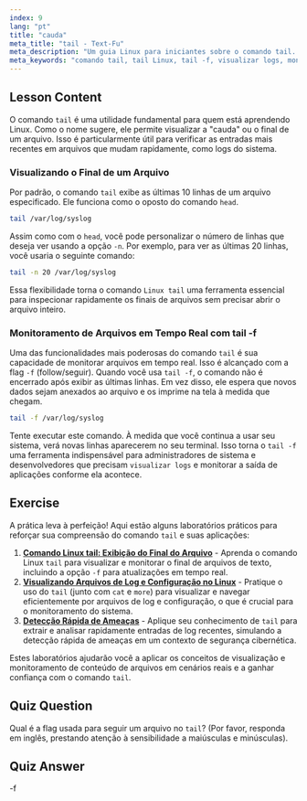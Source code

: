 ```yaml
---
index: 9
lang: "pt"
title: "cauda"
meta_title: "tail - Text-Fu"
meta_description: "Um guia Linux para iniciantes sobre o comando tail. Aprenda a usar o tail do Linux para visualizar o final de arquivos e monitorar logs em tempo real com a poderosa opção tail -f."
meta_keywords: "comando tail, tail Linux, tail -f, visualizar logs, monitorar logs, tutorial Linux, Linux iniciante, guia Linux, monitoramento de arquivos"
---
```


## Lesson Content

O comando `tail` é uma utilidade fundamental para quem está aprendendo Linux. Como o nome sugere, ele permite visualizar a "cauda" ou o final de um arquivo. Isso é particularmente útil para verificar as entradas mais recentes em arquivos que mudam rapidamente, como logs do sistema.

### Visualizando o Final de um Arquivo

Por padrão, o comando `tail` exibe as últimas 10 linhas de um arquivo especificado. Ele funciona como o oposto do comando `head`.

```bash
tail /var/log/syslog
```

Assim como com o `head`, você pode personalizar o número de linhas que deseja ver usando a opção `-n`. Por exemplo, para ver as últimas 20 linhas, você usaria o seguinte comando:

```bash
tail -n 20 /var/log/syslog
```

Essa flexibilidade torna o comando `Linux tail` uma ferramenta essencial para inspecionar rapidamente os finais de arquivos sem precisar abrir o arquivo inteiro.

### Monitoramento de Arquivos em Tempo Real com tail -f

Uma das funcionalidades mais poderosas do comando `tail` é sua capacidade de monitorar arquivos em tempo real. Isso é alcançado com a flag `-f` (follow/seguir). Quando você usa `tail -f`, o comando não é encerrado após exibir as últimas linhas. Em vez disso, ele espera que novos dados sejam anexados ao arquivo e os imprime na tela à medida que chegam.

```bash
tail -f /var/log/syslog
```

Tente executar este comando. À medida que você continua a usar seu sistema, verá novas linhas aparecerem no seu terminal. Isso torna o `tail -f` uma ferramenta indispensável para administradores de sistema e desenvolvedores que precisam `visualizar logs` e monitorar a saída de aplicações conforme ela acontece.

## Exercise

A prática leva à perfeição! Aqui estão alguns laboratórios práticos para reforçar sua compreensão do comando `tail` e suas aplicações:

1. **[Comando Linux tail: Exibição do Final do Arquivo](https://labex.io/pt/labs/linux-linux-tail-command-file-end-display-214303)** - Aprenda o comando Linux `tail` para visualizar e monitorar o final de arquivos de texto, incluindo a opção `-f` para atualizações em tempo real.
2. **[Visualizando Arquivos de Log e Configuração no Linux](https://labex.io/pt/labs/linux-viewing-log-and-configuration-files-in-linux-387914)** - Pratique o uso do `tail` (junto com `cat` e `more`) para visualizar e navegar eficientemente por arquivos de log e configuração, o que é crucial para o monitoramento do sistema.
3. **[Detecção Rápida de Ameaças](https://labex.io/pt/labs/linux-rapid-threat-detection-387930)** - Aplique seu conhecimento de `tail` para extrair e analisar rapidamente entradas de log recentes, simulando a detecção rápida de ameaças em um contexto de segurança cibernética.

Estes laboratórios ajudarão você a aplicar os conceitos de visualização e monitoramento de conteúdo de arquivos em cenários reais e a ganhar confiança com o comando `tail`.

## Quiz Question

Qual é a flag usada para seguir um arquivo no `tail`? (Por favor, responda em inglês, prestando atenção à sensibilidade a maiúsculas e minúsculas).

## Quiz Answer

-f
